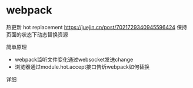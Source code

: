 # webpack

热更新 hot replacement
https://juejin.cn/post/7021729340945596424
保持页面的状态下动态替换资源

简单原理

- webpack监听文件变化通过websocket发送change
- 浏览器通过module.hot.accept接口告诉webpack如何替换


详细